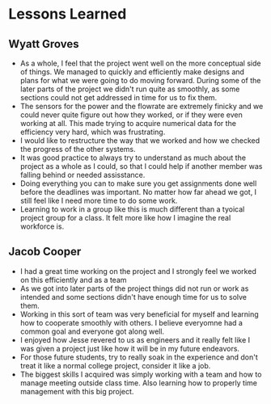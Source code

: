 # Lessons Learned

## Wyatt Groves

- As a whole, I feel that the project went well on the more conceptual side of things. We managed to quickly and efficiently make designs and plans for what we were going to do moving forward. During some of the later parts of the project we didn't run quite as smoothly, as some sections could not get addressed in time for us to fix them.
- The sensors for the power and the flowrate are extremely finicky and we could never quite figure out how they worked, or if they were even working at all. This made trying to acquire numerical data for the efficiency very hard, which was frustrating.
- I would like to restructure the way that we worked and how we checked the progress of the other systems.
- It was good practice to always try to understand as much about the project as a whole as I could, so that I could help if another member was falling behind or needed assisstance. 
- Doing everything you can to make sure you get assignments done well before the deadlines was important. No matter how far ahead we got, I still feel like I need more time to do some work.
- Learning to work in a group like this is much different than a tyoical project group for a class. It felt more like how I imagine the real workforce is.

## Jacob Cooper
- I had a great time working on the project and I strongly feel we worked on this efficiently and as a team
- As we got into later parts of the project things did not run or work as intended and some sections didn't have enough time for us to solve them.
- Working in this sort of team was very beneficial for myself and learning how to cooperate smoothly with others. I believe everyomne had a common goal and everyone got along well.
- I enjoyed how Jesse revered to us as engineers and it really felt like I was given a project just like how it will be in my future endeavors.
- For those future students, try to really soak in the experience and don't treat it like a normal college project, consider it like a job.
- The biggest skills I acquired was simply working with a team and how to manage meeting outside class time. Also learning how to properly time management with this big project.
